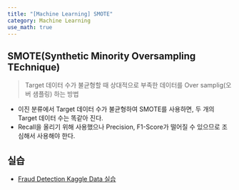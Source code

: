 ```yaml
---
title: "[Machine Learning] SMOTE"
category: Machine Learning
use_math: true
---
```


## SMOTE(Synthetic Minority Oversampling TEchnique)
> Target 데이터 수가 불균형할 때 상대적으로 부족한 데이터를 Over samplig(오버 샘플링) 하는 방법

- 이진 분류에서 Target 데이터 수가 불균형하여 SMOTE를 사용하면, 두 개의 Target 데이터 수는 똑같아 진다.
- Recall을 올리기 위해 사용했으나 Precision, F1-Score가 떨어질 수 있으므로 조심해서 사용해야 한다.

## 실습
- <a href="https://drive.google.com/file/d/1QVurHOAFvI1nE5BuEmT3znk37jXKxjPb/view?usp=sharing">Fraud Detection Kaggle Data 실습</a>